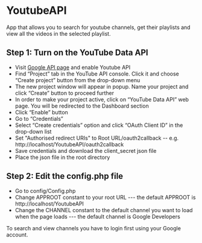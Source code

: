 # YoutubeAPI
App that allows you to search for youtube channels, get their playlists and view all the videos in the selected playlist.

## Step 1: Turn on the YouTube Data API

* Visit [Google API page](https://console.developers.google.com/apis/library/youtube.googleapis.com?filter=category:youtube&id=125bab65-cfb6-4f25-9826-4dcc309bc508&project=smart-period-216311&folder&organizationId) and enable Youtube API
* Find “Project” tab in the YouTube API console. Click it and choose “Create project” button from the drop-down menu
* The new project window will appear in popup. Name your project and click “Create” button to proceed further
* In order to make your project active, click on “YouTube Data API” web page. You will be redirected to the Dashboard section
* Click “Enable” button
* Go to “Credentials”
* Select “Create credentials” option and click “OAuth Client ID” in the drop-down list
* Set "Authorised redirect URIs" to Root URL/oauth2callback -- e.g. http://localhost/YoutubeAPI/oauth2callback
* Save credentials and download the client_secret json file
* Place the json file in the root directory

## Step 2: Edit the config.php file

* Go to config/Config.php
* Change APPROOT constant to your root URL --- the default APPROOT is http://localhost/YoutubeAPI
* Change the CHANNEL constant to the default channel you want to load when the page loads --- the default channel is Google Developers

To search and view channels you have to login first using your Google account.
